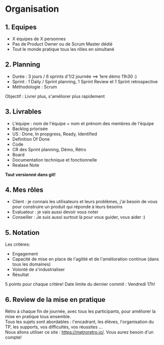 # Organisation

## 1. Equipes
 - X équipes de X personnes
 - Pas de Product Owner ou de Scrum Master dédié
 - Tout le monde pratique tous les rôles en simultané

## 2. Planning
 - Durée : 3 jours / 6 sprints d'1/2 journée ==> 1ere démo 11h30 :)
 - Sprint : 1 Daily / Sprint planning, 1 Sprint Review et 1 Sprint retrospective
 - Méthodologie : Scrum

Objectif : Livrer plus, s'améliorer plus rapidement

## 3. Livrables
 - L'équipe : nom de l'équipe + nom et prénom des membres de l'équipe
 - Backlog priorisée
 - US : Done, In propgress, Ready, Identified
 - Definition Of Done
 - Code
 - CR des Sprint planning, Démo, Rétro
 - Board
 - Documentation technique et fonctionnelle
 - Realase Note

**Tout versionné dans git!**

## 4. Mes rôles
 - Client : je connais les utilisateurs et leurs problèmes, j'ai besoin de vous pour construire un produit qui réponde à leurs besoins
 - Evaluateur : je vais aussi devoir vous noter
 - Conseiller : Je suis aussi surtout là pour vous guider, vous aider :)

## 5. Notation
Les critères:
 - Engagement
 - Capacité de mise en place de l'agilité et de l'amélioration continue (dans tous les domaines)
 - Volonté de s'industrialiser
 - Résultat

5 points pour chaque critère!
Date limite du dernier commit : Vendredi 17h!

## 6. Review de la mise en pratique
Rétro à chaque fin de journée, avec tous les participants, pour améliorer la mise en pratique tous ensemble.  
Tous les sujets sont abordables : l'encadrant, les élèves, l'organisation du TP, les supports, vos difficultés, vos réussites ...  
Nous allons utiliser ce site : https://metroretro.io/. Vous aurez besoin d'un compte!
